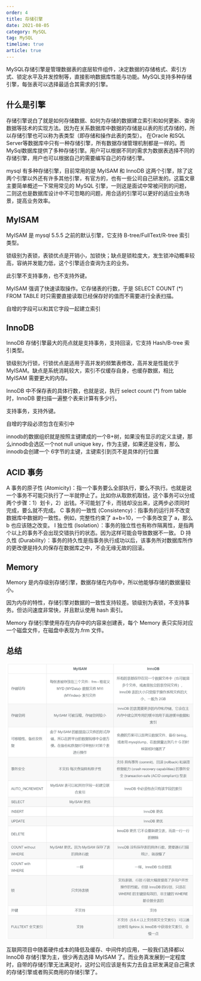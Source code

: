 ```yaml
---
order: 4
title: 存储引擎
date: 2021-08-05
category: MySQL
tag: MySQL
timeline: true
article: true
---
```


MySQL存储引擎是管理数据表的底层软件组件，决定数据的存储格式、索引方式、锁定水平及并发控制等，直接影响数据库性能与功能。MySQL支持多种存储引擎，每张表可以选择最适合其需求的引擎。

## 什么是引擎

存储引擎说白了就是如何存储数据、如何为存储的数据建立索引和如何更新、查询数据等技术的实现方法。因为在关系数据库中数据的存储是以表的形式存储的，所以存储引擎也可以称为表类型（即存储和操作此表的类型）。
  在Oracle 和SQL Server等数据库中只有一种存储引擎，所有数据存储管理机制都是一样的。而MySql数据库提供了多种存储引擎。用户可以根据不同的需求为数据表选择不同的存储引擎，用户也可以根据自己的需要编写自己的存储引擎。

mysql 有多种存储引擎，目前常用的是 MyISAM 和 InnoDB 这两个引擎，除了这两个引擎以外还有许多其他引擎，有官方的，也有一些公司自己研发的。这篇文章主要简单概述一下常用常见的 MySQL 引擎，一则这是面试中常被问到的问题，二则这也是数据库设计中不可忽略的问题，用合适的引擎可以更好的适应业务场景，提高业务效率。

## MyISAM

MyISAM 是 mysql 5.5.5 之前的默认引擎，它支持 B-tree/FullText/R-tree 索引类型。

锁级别为表锁，表锁优点是开销小，加锁快；缺点是锁粒度大，发生锁冲动概率较高，容纳并发能力低，这个引擎适合查询为主的业务。

此引擎不支持事务，也不支持外键。

MyISAM 强调了快速读取操作。它存储表的行数，于是 SELECT COUNT (*) FROM TABLE 时只需要直接读取已经保存好的值而不需要进行全表扫描。

自增的字段可以和其它字段一起建立索引

## InnoDB

InnoDB 存储引擎最大的亮点就是支持事务，支持回滚，它支持 Hash/B-tree 索引类型。

锁级别为行锁，行锁优点是适用于高并发的频繁表修改，高并发是性能优于 MyISAM。缺点是系统消耗较大，索引不仅缓存自身，也缓存数据，相比 MyISAM 需要更大的内存。

InnoDB 中不保存表的具体行数，也就是说，执行 select count (*) from table 时，InnoDB 要扫描一遍整个表来计算有多少行。

支持事务，支持外键。

自增的字段必须包含在索引中

innodb的数据组织就是按照主键建成的一个B+树，如果没有显示的定义主键，那么innodb会选区一个not null unique key，作为主键，如果还是没有，那么innodb会创建一个 6字节的主键，主键索引到页不是具体的行位置

## ACID 事务

A 事务的原子性 (Atomicity)：指一个事务要么全部执行，要么不执行。也就是说一个事务不可能只执行了一半就停止了。比如你从取款机取钱，这个事务可以分成两个步骤：1）划卡，2）出钱。不可能划了卡，而钱却没出来，这两步必须同时完成，要么就不完成。
C 事务的一致性 (Consistency)：指事务的运行并不改变数据库中数据的一致性。例如，完整性约束了 a+b=10，一个事务改变了 a，那么 b 也应该随之改变。
I 独立性 (Isolation）：事务的独立性也有称作隔离性，是指两个以上的事务不会出现交错执行的状态。因为这样可能会导致数据不一致。
D 持久性 (Durability）：事务的持久性是指事务执行成功以后，该事务所对数据库所作的更改便是持久的保存在数据库之中，不会无缘无故的回滚。

## Memory

Memory 是内存级别存储引擎，数据存储在内存中，所以他能够存储的数据量较小。

因为内存的特性，存储引擎对数据的一致性支持较差。锁级别为表锁，不支持事务。但访问速度非常快，并且默认使用 hash 索引。

Memory 存储引擎使用存在内存中的内容来创建表，每个 Memory 表只实际对应一个磁盘文件，在磁盘中表现为.frm 文件。

## 总结

![](https://raw.githubusercontent.com/du-mozzie/PicGo/master/images/image-20201103214916470.png)

互联网项目中随着硬件成本的降低及缓存、中间件的应用，一般我们选择都以 InnoDB 存储引擎为主，很少再去选择 MyISAM 了。而业务真发展到一定程度时，自带的存储引擎无法满足时，这时公司应该是有实力去自主研发满足自己需求的存储引擎或者购买商用的存储引擎了。